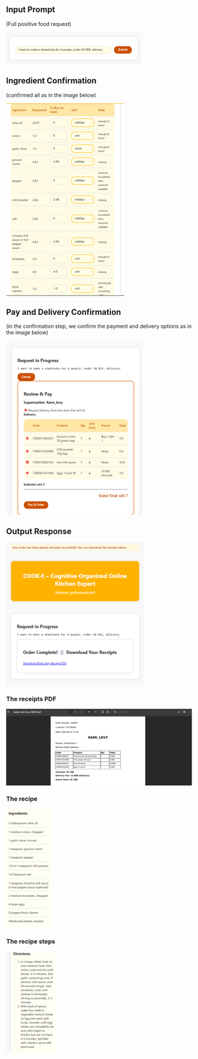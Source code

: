 ## Input Prompt
(Full positive food request)

![prompt6](media/prompt6.png)

## Ingredient Confirmation
(confirmed all as in the image below)

![conf6](media/conf6.png)


## Pay and Delivery Confirmation

(in the confirmation step, we confirm the payment and delivery options as in the image below)

![pay6](media/pay6.png)

## Output Response

![output6](media/output6.png)
 
### The receipts PDF

![pdf6](media/pdf6.png)

### The recipe

![ing6](media/ing6.png)

### The recipe steps

![steps6](media/steps6.png)